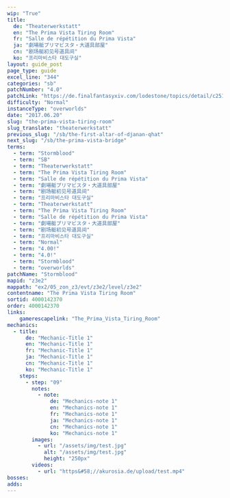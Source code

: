 ```yaml
---
wip: "True"
title:
  de: "Theaterwerkstatt"
  en: "The Prima Vista Tiring Room"
  fr: "Salle de répétition du Prima Vista"
  ja: "劇場艇プリマビスタ・大道具部屋"
  cn: "剧场艇初见号道具间"
  ko: "프리마비스타 대도구실"
layout: guide_post
page_type: guide
excel_line: "344"
categories: "sb"
patchNumber: "4.0"
patchLink: "https://de.finalfantasyxiv.com/lodestone/topics/detail/c2519c232d02fc2394c3830faa364611cd4e610c"
difficulty: "Normal"
instanceType: "overworlds"
date: "2017.06.20"
slug: "the-prima-vista-tiring-room"
slug_translate: "theaterwerkstatt"
previous_slug: "/sb/the-first-altar-of-djanan-qhat"
next_slug: "/sb/the-prima-vista-bridge"
terms:
  - term: "Stormblood"
  - term: "SB"
  - term: "Theaterwerkstatt"
  - term: "The Prima Vista Tiring Room"
  - term: "Salle de répétition du Prima Vista"
  - term: "劇場艇プリマビスタ・大道具部屋"
  - term: "剧场艇初见号道具间"
  - term: "프리마비스타 대도구실"
  - term: "Theaterwerkstatt"
  - term: "The Prima Vista Tiring Room"
  - term: "Salle de répétition du Prima Vista"
  - term: "劇場艇プリマビスタ・大道具部屋"
  - term: "剧场艇初见号道具间"
  - term: "프리마비스타 대도구실"
  - term: "Normal"
  - term: "4.00!"
  - term: "4.0!"
  - term: "Stormblood"
  - term: "overworlds"
patchName: "Stormblood"
mapid: "z3e2"
mappath: "ex2/05_zon_z3/evt/z3e2/level/z3e2"
contentname: "The Prima Vista Tiring Room"
sortid: 4000142370
order: 4000142370
links:
    gamerescapelink: "The_Prima_Vista_Tiring_Room"
mechanics:
  - title:
      de: "Mechanic-Title 1"
      en: "Mechanic-Title 1"
      fr: "Mechanic-Title 1"
      ja: "Mechanic-Title 1"
      cn: "Mechanic-Title 1"
      ko: "Mechanic-Title 1"
    steps:
      - step: "09"
        notes:
          - note:
              de: "Mechanics-note 1"
              en: "Mechanics-note 1"
              fr: "Mechanics-note 1"
              ja: "Mechanics-note 1"
              cn: "Mechanics-note 1"
              ko: "Mechanics-note 1"
        images:
          - url: "/assets/img/test.jpg"
            alt: "/assets/img/test.jpg"
            height: "250px"
        videos:
          - url: "https&#58;//akurosia.de/upload/test.mp4"
bosses:
adds:
---
```

